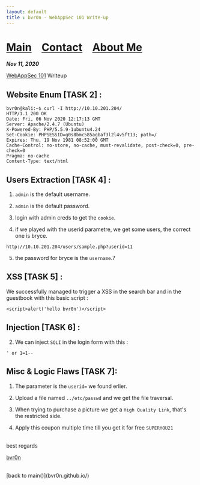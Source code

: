 ```yaml
---
layout: default
title : bvr0n - WebAppSec 101 Write-up
---
```


# [Main](https://bvr0n.github.io/) &nbsp;&nbsp;   [Contact](https://bvr0n.github.io/contact.html) &nbsp;&nbsp; [About Me](./aboutme.md) <br>

_**Nov 11, 2020**_

[WebAppSec 101](https://tryhackme.com/room/webappsec101) Writeup

## Website Enum [TASK 2] :
```
bvr0n@kali:~$ curl -I http://10.10.201.204/
HTTP/1.1 200 OK
Date: Fri, 06 Nov 2020 12:17:13 GMT
Server: Apache/2.4.7 (Ubuntu)
X-Powered-By: PHP/5.5.9-1ubuntu4.24
Set-Cookie: PHPSESSID=g0s8bmc585agbaf3l2l4v5ft13; path=/
Expires: Thu, 19 Nov 1981 08:52:00 GMT
Cache-Control: no-store, no-cache, must-revalidate, post-check=0, pre-check=0
Pragma: no-cache
Content-Type: text/html
```


## Users Extraction [TASK 4] :

1) `admin` is the default username.

2) `admin` is the default password.

3) login with admin creds to get the `cookie`.

4) if we played with the userid parametre, we get some users, the correct one is bryce.

`http://10.10.201.204/users/sample.php?userid=11`

5) the password for bryce is the `username`.7


## XSS [TASK 5] :

We successfully managed to trigger a XSS in the search bar and in the guestbook with this basic script :

```<script>alert('hello bvr0n')</script>```


## Injection [TASK 6] :

2) We can inject `SQLI` in the login form with this : 

`' or 1=1--`


## Misc & Logic Flaws [TASK 7]:

1) The parameter is the `userid=` we found erlier.

2) Upload a file named `../etc/passwd` and we get the file traversal.

3) When trying to purchase a picture we get a `High Quality Link`, that's the restricted side.

4) Apply this coupon multiple time till you get it for free `SUPERYOU21`

<br>
best regards

[bvr0n](https://github.com/bvr0n)


<br>
[back to main()](bvr0n.github.io/)

<br>
